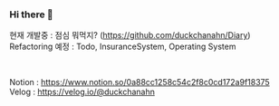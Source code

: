

### Hi there 👋

현재 개발중 : 점심 뭐먹지? (https://github.com/duckchanahn/Diary) <br>
Refactoring 예정 : Todo, InsuranceSystem, Operating System <br>

<br>

Notion : https://www.notion.so/0a88cc1258c54c2f8c0cd172a9f18375 <br>
Velog : https://velog.io/@duckchanahn

<!--
**duckchanahn/duckchanahn** is a ✨ _special_ ✨ repository because its `README.md` (this file) appears on your GitHub profile.
